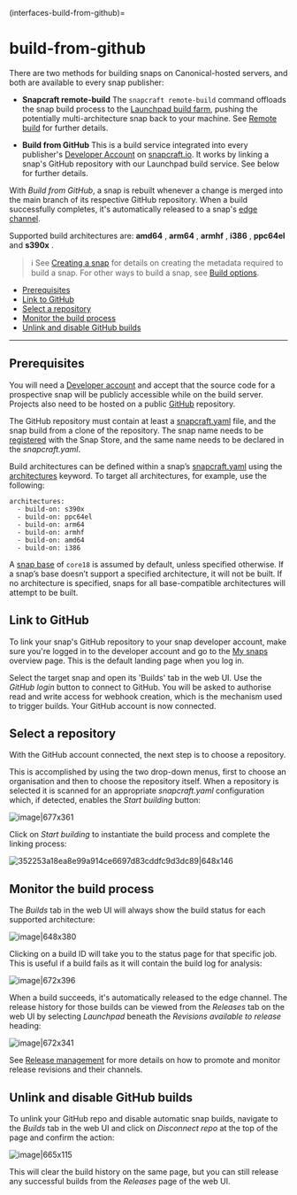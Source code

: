(interfaces-build-from-github)=
# build-from-github

There are two methods for building snaps on Canonical-hosted servers, and both are available to every snap publisher:

- **Snapcraft remote-build**
  The `snapcraft remote-build` command offloads the snap build process to the [Launchpad build farm](https://launchpad.net/builders), pushing the potentially multi-architecture snap back to your machine. See  [Remote build](/) for further details.

- **Build from GitHub**
This is a build service integrated into every publisher's [Developer Account](/interfaces/creating-your-developer-account) on [snapcraft.io](https://snapcraft.io/). It works by linking a snap's GitHub repository with our Launchpad build service. See below for further details.

With _Build from GitHub_, a snap is rebuilt whenever a change is merged into the main branch of its respective GitHub repository. When a build successfully completes, it's automatically released to a snap's [edge channel](/t/channels/551#heading--risk-levels).

Supported build architectures are: **amd64** , **arm64** , **armhf** , **i386** , **ppc64el** and **s390x** .

> :information_source: See [Creating a snap](/) for details on creating the metadata required to build a snap. For other ways to build a snap, see [Build options](/).


- [Prerequisites](#heading--prerequisites)
- [Link to GitHub](#heading--github)
- [Select a repository](#heading--repo)
- [Monitor the build process](#heading--monitor) 
- [Unlink and disable GitHub builds](#heading--unlink)

---

<h2 id='heading--prerequisites'>Prerequisites</h2>

You will need a [Developer account](/interfaces/creating-your-developer-account) and accept that the source code for a prospective snap will be publicly accessible while on the build server. Projects also need to be hosted on a public [GitHub](https://github.com/) repository.

The GitHub repository must contain at least a [snapcraft.yaml](/) file, and the snap build from a clone of the repository. The snap name needs to be [registered](/interfaces/registering-your-app-name) with the Snap Store, and the same name needs to be declared in the _snapcraft.yaml_.

Build architectures can be defined within a snap’s [snapcraft.yaml](https://forum.snapcraft.io/t/the-snapcraft-format/8337) using the [architectures](https://forum.snapcraft.io/t/architectures/4972/) keyword. To target all architectures, for example, use the following:

```
architectures:
  - build-on: s390x
  - build-on: ppc64el
  - build-on: arm64
  - build-on: armhf
  - build-on: amd64
  - build-on: i386
```

A [snap base](/interfaces/base-snaps) of `core18` is assumed by default, unless specified otherwise. If a snap’s base doesn’t support a specified architecture, it will not be built. If no architecture is specified, snaps for all base-compatible architectures will attempt to be built.

<h2 id='heading--github'>Link to GitHub</h2>

To link your snap's GitHub repository to your snap developer account, make sure you're logged in to the developer account and go to the [My snaps](https://snapcraft.io/snaps) overview page. This is the default landing page when you log in. 

Select the target snap and open its 'Builds' tab in the web UI. Use the  _GitHub login_ button to connect to GitHub. You will be asked to authorise read and write access for webhook creation, which is the mechanism used to trigger builds. Your GitHub account is now connected.

<h2 id='heading--repo'>Select a repository</h2>

With the GitHub account connected, the next step is to choose a repository.

This is accomplished by using the two drop-down menus, first to choose an organisation and then to choose the repository itself. When a repository is selected it is scanned for an appropriate _snapcraft.yaml_ configuration which, if detected, enables the _Start building_ button: 

![image|677x361](upload://rmxUX40FiDn6Cdtthxm9btuHU9j.png) 

Click on _Start building_ to instantiate the build process and complete the linking process:

![352253a18ea8e99a914ce6697d83cddfc9d3dc89|648x146](upload://oNBz62icxN4pcpo1CllBiw6hAqh.png) 

<h2 id='heading--monitor'>Monitor the build process</h2>

The _Builds_ tab in the web UI will always show the build status for each supported architecture:

![image|648x380](upload://w7NCpmd6P5qvjZlvXdF4QqNigZS.png) 

Clicking on a build ID will take you to the status page for that specific job. This is useful if a build fails as it will contain the build log for analysis:

![image|672x396](upload://xiApuPUgFrci6yU7RGxqAjlaifh.png) 

When a build succeeds, it's automatically released to the edge channel. The release history for those builds can be viewed from the _Releases_ tab on the web UI by selecting _Launchpad_ beneath the _Revisions available to release_ heading:

![image|672x341](upload://7hEsi5jyB9BEexR0oW4VRYYPHx2.png) 

See [Release management](/) for more details on how to promote and monitor release revisions and their channels.

<h2 id='heading--unlink'>Unlink and disable GitHub builds</h2>

To unlink your GitHub repo and disable automatic snap builds, navigate to the _Builds_ tab in the web UI and click on _Disconnect repo_ at the top of the page and confirm the action:

![image|665x115](upload://zcgBsULk7hKKWJem1DiimNXxumd.png) 

This will clear the build history on the same page, but you can still release any successful builds from the _Releases_ page of the web UI.

